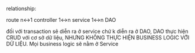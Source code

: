 

relationship:

route n<->1
controller 1<->n
service 1<->n DAO

đối với transaction sẽ diễn ra ở service chứ k diễn ra ở DAO, DAO thực hiện CRUD với cơ sở dữ liệu, NHƯNG KHÔNG THỰC HIỆN BUSINESS LOGIC VỚI DỮ LIỆU. Mọi business logic sẽ nằm ở Service  
